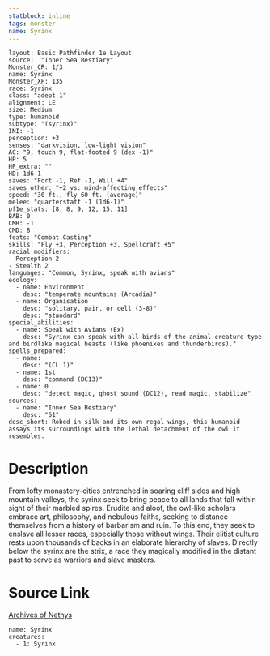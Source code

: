 ```yaml
---
statblock: inline
tags: monster
name: Syrinx
---
```

```statblock
layout: Basic Pathfinder 1e Layout
source:  "Inner Sea Bestiary"
Monster_CR: 1/3
name: Syrinx
Monster_XP: 135
race: Syrinx
class: "adept 1"
alignment: LE
size: Medium
type: humanoid
subtype: "(syrinx)"
INI: -1
perception: +3
senses: "darkvision, low-light vision"
AC: "9, touch 9, flat-footed 9 (dex -1)"
HP: 5
HP_extra: ""
HD: 1d6-1
saves: "Fort -1, Ref -1, Will +4"
saves_other: "+2 vs. mind-affecting effects"
speed: "30 ft., fly 60 ft. (average)"
melee: "quarterstaff -1 (1d6-1)"
pf1e_stats: [8, 8, 9, 12, 15, 11]
BAB: 0
CMB: -1
CMD: 8
feats: "Combat Casting"
skills: "Fly +3, Perception +3, Spellcraft +5"
racial_modifiers:
- Perception 2
- Stealth 2
languages: "Common, Syrinx, speak with avians"
ecology:
  - name: Environment
    desc: "temperate mountains (Arcadia)"
  - name: Organisation
    desc: "solitary, pair, or cell (3-8)"
    desc: "standard"
special_abilities:
  - name: Speak with Avians (Ex)
    desc: "Syrinx can speak with all birds of the animal creature type and birdlike magical beasts (like phoenixes and thunderbirds)."
spells_prepared:
  - name:
    desc: "(CL 1)"
  - name: 1st
    desc: "command (DC13)"
  - name: 0
    desc: "detect magic, ghost sound (DC12), read magic, stabilize"
sources:
  - name: "Inner Sea Bestiary"
    desc: "51"
desc_short: Robed in silk and its own regal wings, this humanoid assays its surroundings with the lethal detachment of the owl it resembles.
```
# Description
From lofty monastery-cities entrenched in soaring cliff sides and high mountain valleys, the syrinx seek to bring peace to all lands that fall within sight of their marbled spires. Erudite and aloof, the owl-like scholars embrace art, philosophy, and nebulous faiths, seeking to distance themselves from a history of barbarism and ruin. To this end, they seek to enslave all lesser races, especially those without wings. Their elitist culture rests upon thousands of backs in an elaborate hierarchy of slaves. Directly below the syrinx are the strix, a race they magically modified in the distant past to serve as warriors and slave masters.
# Source Link
[Archives of Nethys](https://aonprd.com/MonsterDisplay.aspx?ItemName=Syrinx)
```encounter-table
name: Syrinx
creatures:
  - 1: Syrinx
```
